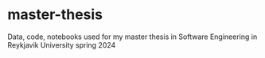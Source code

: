 # master-thesis
Data, code, notebooks used for my master thesis in Software Engineering in Reykjavik University spring 2024
